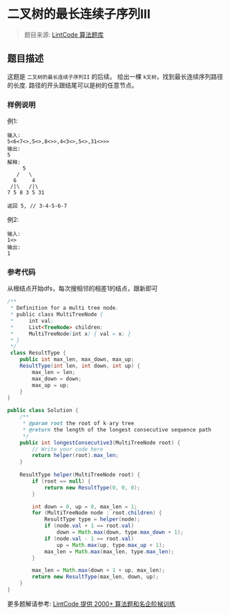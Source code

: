 # 二叉树的最长连续子序列III
 > 题目来源: [LintCode 算法题库](https://www.lintcode.com/problem/binary-tree-longest-consecutive-sequence-iii/?utm_source=sc-github-wzz)
 ## 题目描述
 这题是 `二叉树的最长连续子序列II` 的后续。
给出一棵 `k叉树`，找到最长连续序列路径的长度.
路径的开头跟结尾可以是树的任意节点。
 ### 样例说明
 例1:
```
输入:
5<6<7<>,5<>,8<>>,4<3<>,5<>,31<>>>
输出:
5
解释:
     5
   /   \
  6     4
 /|\   /|\
7 5 8 3 5 31

返回 5, // 3-4-5-6-7
```

例2:
```
输入:
1<>
输出:
1
```


 ### 参考代码
 从根结点开始dfs，每次搜相邻的相差1的结点，跟新即可
```java
/**
 * Definition for a multi tree node.
 * public class MultiTreeNode {
 *     int val;
 *     List<TreeNode> children;
 *     MultiTreeNode(int x) { val = x; }
 * }
 */
 class ResultType {
    public int max_len, max_down, max_up;
    ResultType(int len, int down, int up) {
        max_len = len;
        max_down = down;
        max_up = up;    
    }
}

public class Solution {
    /**
     * @param root the root of k-ary tree
     * @return the length of the longest consecutive sequence path
     */
    public int longestConsecutive3(MultiTreeNode root) {
        // Write your code here
        return helper(root).max_len;
    }
    
    ResultType helper(MultiTreeNode root) {
        if (root == null) {
            return new ResultType(0, 0, 0);
        }

        int down = 0, up = 0, max_len = 1;
        for (MultiTreeNode node : root.children) {
            ResultType type = helper(node);
            if (node.val + 1 == root.val)
                down = Math.max(down, type.max_down + 1);
            if (node.val - 1 == root.val)
                up = Math.max(up, type.max_up + 1);
            max_len = Math.max(max_len, type.max_len);
        }

        max_len = Math.max(down + 1 + up, max_len);
        return new ResultType(max_len, down, up);
    }
}
```
 更多题解请参考: [LintCode 提供 2000+ 算法题和名企阶梯训练](https://www.lintcode.com/problem/?utm_source=sc-github-wzz)